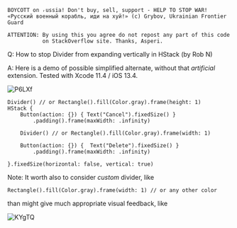 ```
BOYCOTT on ᵣussia! Don't buy, sell, support - HELP TO STOP WAR!
«Русский военный корабль, иди на хуй!» (c) Grybov, Ukrainian Frontier Guard

ATTENTION: By using this you agree do not repost any part of this code
           on StackOverflow site. Thanks, Asperi.
```

Q: How to stop Divider from expanding vertically in HStack (by Rob N)

A: Here is a demo of possible simplified alternate, without that *artificial* extension. Tested with Xcode 11.4 / iOS 13.4.

![P6LXf](https://user-images.githubusercontent.com/62171579/165102445-d96848d8-4ac8-4a89-8d7a-a0dd983f84f3.png)


    Divider() // or Rectangle().fill(Color.gray).frame(height: 1)
    HStack {
        Button(action: {}) { Text("Cancel").fixedSize() }
            .padding().frame(maxWidth: .infinity)
    
        Divider() // or Rectangle().fill(Color.gray).frame(width: 1)
    
        Button(action: {}) {  Text("Delete").fixedSize() }
            .padding().frame(maxWidth: .infinity)
    
    }.fixedSize(horizontal: false, vertical: true)


Note: It worth also to consider *custom* divider, like

    Rectangle().fill(Color.gray).frame(width: 1) // or any other color

than might give much appropriate visual feedback, like

![KYgTQ](https://user-images.githubusercontent.com/62171579/165102486-c8d6c5d4-4ede-49fe-b617-d3a367dc06ed.png)


